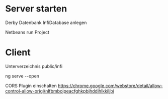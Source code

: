 # Server starten
Derby Datenbank InfiDatabase anlegen

Netbeans run Project

# Client
Unterverzeichnis public/infi

ng serve --open

CORS Plugin einschalten https://chrome.google.com/webstore/detail/allow-control-allow-origi/nlfbmbojpeacfghkpbjhddihlkkiljbi